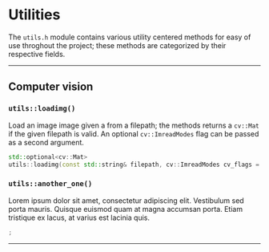 # Utilities

The `utils.h` module contains various utility centered methods for easy of use throghout the project; these methods are categorized by their respective fields.

---

## Computer vision

### `utils::loadimg()`

Load an image image given a from a filepath; the methods returns a `cv::Mat` if the given filepath is valid. An optional `cv::ImreadModes` flag can be passed as a second argument.

```cpp
std::optional<cv::Mat>
utils::loadimg(const std::string& filepath, cv::ImreadModes cv_flags = cv::IMREAD_UNCHANGED);
```

### `utils::another_one()`

Lorem ipsum dolor sit amet, consectetur adipiscing elit. Vestibulum sed porta mauris. Quisque euismod quam at magna accumsan porta. Etiam tristique ex lacus, at varius est lacinia quis.

```cpp
;
```

---
